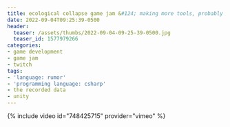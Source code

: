 ```yaml
---
title: ecological collapse game jam &#124; making more tools, probably &#124; day 3
date: 2022-09-04T09:25:39-0500
header:
  teaser: /assets/thumbs/2022-09-04-09-25-39-0500.jpg
  teaser_id: 1577979266
categories:
- game development
- game jam
- twitch
tags:
- 'language: rumor'
- 'programming language: csharp'
- the recorded data
- unity
---
```

{% include video id="748425715" provider="vimeo" %}
